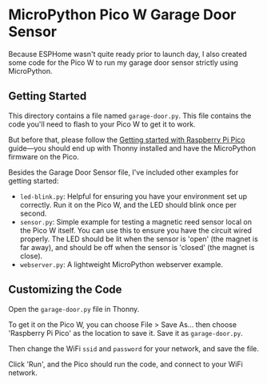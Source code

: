 # MicroPython Pico W Garage Door Sensor

Because ESPHome wasn't quite ready prior to launch day, I also created some code for the Pico W to run my garage door sensor strictly using MicroPython.

## Getting Started

This directory contains a file named `garage-door.py`. This file contains the code you'll need to flash to your Pico W to get it to work.

But before that, please follow the [Getting started with Raspberry Pi Pico](https://projects.raspberrypi.org/en/projects/getting-started-with-the-pico) guide—you should end up with Thonny installed and have the MicroPython firmware on the Pico.

Besides the Garage Door Sensor file, I've included other examples for getting started:

  - `led-blink.py`: Helpful for ensuring you have your environment set up correctly. Run it on the Pico W, and the LED should blink once per second.
  - `sensor.py`: Simple example for testing a magnetic reed sensor local on the Pico W itself. You can use this to ensure you have the circuit wired properly. The LED should be lit when the sensor is 'open' (the magnet is far away), and should be off when the sensor is 'closed' (the magnet is close).
  - `webserver.py`: A lightweight MicroPython webserver example.

## Customizing the Code

Open the `garage-door.py` file in Thonny.

To get it on the Pico W, you can choose File > Save As... then choose 'Raspberry Pi Pico' as the location to save it. Save it as `garage-door.py`.

Then change the WiFi `ssid` and `password` for your network, and save the file.

Click 'Run', and the Pico should run the code, and connect to your WiFi network.
